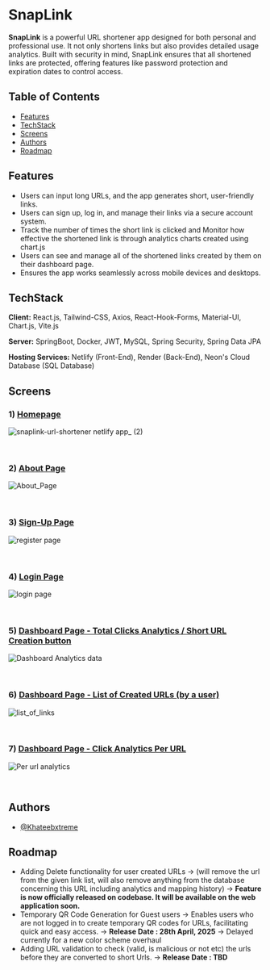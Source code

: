 
# SnapLink

**SnapLink** is a powerful URL shortener app designed for both personal and professional use. It not only shortens links but also provides detailed usage analytics. Built with security in mind, SnapLink ensures that all shortened links are protected, offering features like password protection and expiration dates to control access.

## Table of Contents
- [Features](#features)
- [TechStack](#techstack)
- [Screens](#screens)
- [Authors](#authors)
- [Roadmap](#roadmap)


## Features

- Users can input long URLs, and the app generates short, user-friendly links.
- Users can sign up, log in, and manage their links via a secure account system.
- Track the number of times the short link is clicked and Monitor how effective the shortened link is through analytics charts created using chart.js
- Users can see and manage all of the shortened links created by them on their dashboard page.
- Ensures the app works seamlessly across mobile devices and desktops.


## TechStack

**Client:** React.js, Tailwind-CSS, Axios, React-Hook-Forms, Material-UI, Chart.js, Vite.js

**Server:** SpringBoot, Docker, JWT, MySQL, Spring Security, Spring Data JPA

**Hosting Services:** Netlify (Front-End), Render (Back-End), Neon's Cloud Database (SQL Database)

## Screens

### 1) <ins>Homepage</ins>

![snaplink-url-shortener netlify app_ (2)](https://github.com/user-attachments/assets/3b20f35a-c2f4-472b-ba1f-20fb18c3b2d3)

&nbsp;

### 2) <ins>About Page</ins>

![About_Page](https://github.com/user-attachments/assets/b09de2e4-810b-49c9-8020-400de4ae90c7)

&nbsp;

### 3) <ins>Sign-Up Page</ins>

![register page](https://github.com/user-attachments/assets/a7ec705f-d9cf-41ac-bb0d-6b8bc8965c6f)

&nbsp;

### 4) <ins>Login Page</ins>

![login page](https://github.com/user-attachments/assets/db695849-1585-4727-b2ca-4aad26d40cf3)

&nbsp;

### 5) <ins>Dashboard Page - Total Clicks Analytics / Short URL Creation button</ins>

![Dashboard Analytics data](https://github.com/user-attachments/assets/46454af2-8060-44d6-929d-cdb452f214f8)

&nbsp;

### 6) <ins>Dashboard Page - List of Created URLs (by a user)</ins>

![list_of_links](https://github.com/user-attachments/assets/bc6460be-e16d-47d1-8c46-0d2a6da79d73)


&nbsp;

### 7) <ins>Dashboard Page - Click Analytics Per URL</ins>

![Per url analytics](https://github.com/user-attachments/assets/60ad4f10-35dd-46a1-86f7-9e62f3770ed9)

&nbsp;

## Authors

- [@Khateebxtreme](https://github.com/Khateebxtreme)

## Roadmap

- Adding Delete functionality for user created URLs -> (will remove the url from the given link list, will also remove anything from the database concerning this URL including analytics and mapping history) -> <b>Feature is now officially released on codebase. It will be available on the web application soon.</b>
- Temporary QR Code Generation for Guest users -> Enables users who are not logged in to create temporary QR codes for URLs, facilitating quick and easy access. -> <b>Release Date : 28th April, 2025</b> -> Delayed currently for a new color scheme overhaul
- Adding URL validation to check (valid, is malicious or not etc) the urls before they are converted to short Urls. -> <b>Release Date : TBD</b>




